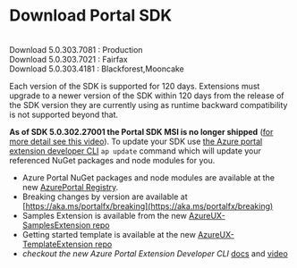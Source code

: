 # Download Portal SDK 
 <br/> Download 5.0.303.7081 : Production<br/> Download 5.0.303.7021 : Fairfax<br/> Download 5.0.303.4181 : Blackforest,Mooncake 

 Each version of the SDK is supported for 120 days. Extensions must upgrade to a newer version of the SDK within 120 days from the release of the SDK version they are currently using as runtime backward compatibility is not supported beyond that.  

 **As of SDK 5.0.302.27001 the Portal SDK MSI is no longer shipped** ([for more detail see this video](https://msit.microsoftstream.com/video/cebb1d66-c89c-4d7e-bea7-efc87ddbb1a7?st=3192)). 
  To update your SDK use [the Azure portal extension developer CLI](https://aka.ms/portalfx/apclidoc) `ap update` command which will update your referenced NuGet packages and node modules for you.

 - Azure Portal NuGet packages and node modules are available at the new [AzurePortal Registry](https://msazure.visualstudio.com/One/_packaging?_a=feed&feed=AzurePortal).
 - Breaking changes by version are available at [https://aka.ms/portalfx/breaking](https://aka.ms/portalfx/breaking)
 - Samples Extension is available from the new [AzureUX-SamplesExtension repo](top-extensions-samples.md#clone-build-and-run-your-local-samples-extension)
 - Getting started template is available at the new [AzureUX-TemplateExtension repo](top-extensions-getting-started.md#creating-and-running-an-extension)
 - *checkout the new Azure Portal Extension Developer CLI* [docs](https://aka.ms/portalfx/apclidoc) and [video](https://aka.ms/portalfx/apcli)